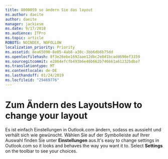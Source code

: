 ```yaml
---
title: 8000059 so ändern Sie das layout
ms.author: daeite
author: daeite
manager: jackiesm
ms.date: 9/17/2018
ms.audience: ITPro
ms.topic: article
ROBOTS: NOINDEX, NOFOLLOW
localization_priority: Priority
ms.assetid: 8ea65090-8e05-4ab8-a30c-3bb6db6b75dd
ms.openlocfilehash: 8f3e26ebe1692aae12dbc2e8d1bcadd690ef3359
ms.sourcegitcommit: e2864efcfb493b6e46b662b746661a61232bdba7
ms.translationtype: MT
ms.contentlocale: de-DE
ms.lasthandoff: 01/24/2019
ms.locfileid: "29469776"
---
```

# <a name="how-to-change-your-layout"></a><span data-ttu-id="6e22d-102">Zum Ändern des Layouts</span><span class="sxs-lookup"><span data-stu-id="6e22d-102">How to change your layout</span></span>

<span data-ttu-id="6e22d-p101">Es ist einfach Einstellungen in Outlook.com ändern, sodass es aussieht und verhält sich wie gewünscht. Wählen Sie auf der Symbolleiste auf Ihrer Auswahl finden Sie unter **Einstellungen** aus.</span><span class="sxs-lookup"><span data-stu-id="6e22d-p101">It's easy to change settings in Outlook.com so it looks and behaves the way you want it to. Select **Settings** on the toolbar to see your choices.</span></span> 
  


